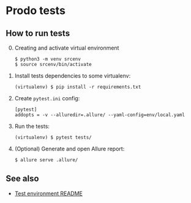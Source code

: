 # Prodo tests

## How to run tests

0. Creating and activate virtual environment
    ``` 
    $ python3 -m venv srcenv
    $ source srcenv/bin/activate
    ```
   
1. Install tests dependencies to some virtualenv:
    ```
    (virtualenv) $ pip install -r requirements.txt
    ```

2. Create `pytest.ini` config:
    ```
    [pytest]
    addopts = -v --alluredir=.allure/ --yaml-config=env/local.yaml
    ```

3. Run the tests:
    ```
    (virtualenv) $ pytest tests/
    ```

4. (Optional) Generate and open Allure report:
    ```
    $ allure serve .allure/
    ```

## See also

* [Test environment README](../docker/README.md)

